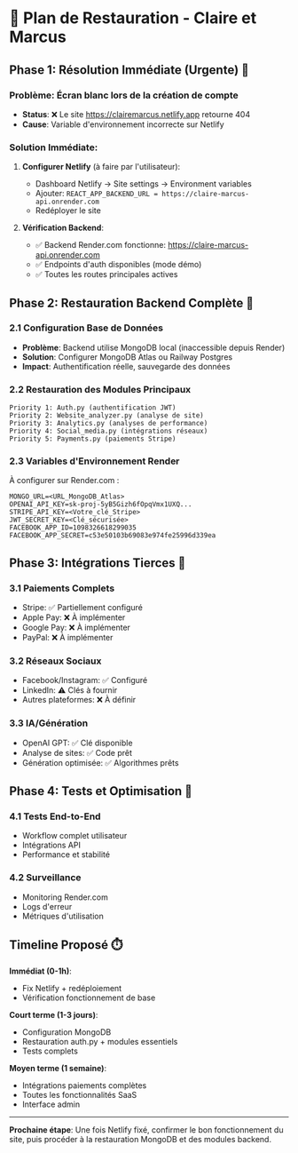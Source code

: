 # 🔧 Plan de Restauration - Claire et Marcus

## Phase 1: Résolution Immédiate (Urgente) 🚨

### Problème: Écran blanc lors de la création de compte
- **Status**: ❌ Le site https://clairemarcus.netlify.app retourne 404
- **Cause**: Variable d'environnement incorrecte sur Netlify

### Solution Immédiate:
1. **Configurer Netlify** (à faire par l'utilisateur):
   - Dashboard Netlify → Site settings → Environment variables
   - Ajouter: `REACT_APP_BACKEND_URL = https://claire-marcus-api.onrender.com`
   - Redéployer le site

2. **Vérification Backend**:
   - ✅ Backend Render.com fonctionne: https://claire-marcus-api.onrender.com
   - ✅ Endpoints d'auth disponibles (mode démo)
   - ✅ Toutes les routes principales actives

## Phase 2: Restauration Backend Complète 🔄

### 2.1 Configuration Base de Données
- **Problème**: Backend utilise MongoDB local (inaccessible depuis Render)
- **Solution**: Configurer MongoDB Atlas ou Railway Postgres
- **Impact**: Authentification réelle, sauvegarde des données

### 2.2 Restauration des Modules Principaux
```
Priority 1: Auth.py (authentification JWT)
Priority 2: Website_analyzer.py (analyse de site)
Priority 3: Analytics.py (analyses de performance) 
Priority 4: Social_media.py (intégrations réseaux)
Priority 5: Payments.py (paiements Stripe)
```

### 2.3 Variables d'Environnement Render
À configurer sur Render.com :
```
MONGO_URL=<URL_MongoDB_Atlas>
OPENAI_API_KEY=sk-proj-5yB5Gizh6fOpqVmx1UXQ...
STRIPE_API_KEY=<Votre_clé_Stripe>
JWT_SECRET_KEY=<Clé_sécurisée>
FACEBOOK_APP_ID=1098326618299035
FACEBOOK_APP_SECRET=c53e50103b69083e974fe25996d339ea
```

## Phase 3: Intégrations Tierces 🔌

### 3.1 Paiements Complets
- Stripe: ✅ Partiellement configuré
- Apple Pay: ❌ À implémenter
- Google Pay: ❌ À implémenter
- PayPal: ❌ À implémenter

### 3.2 Réseaux Sociaux
- Facebook/Instagram: ✅ Configuré
- LinkedIn: ⚠️ Clés à fournir
- Autres plateformes: ❌ À définir

### 3.3 IA/Génération
- OpenAI GPT: ✅ Clé disponible
- Analyse de sites: ✅ Code prêt
- Génération optimisée: ✅ Algorithmes prêts

## Phase 4: Tests et Optimisation 🧪

### 4.1 Tests End-to-End
- Workflow complet utilisateur
- Intégrations API
- Performance et stabilité

### 4.2 Surveillance
- Monitoring Render.com
- Logs d'erreur
- Métriques d'utilisation

## Timeline Proposé ⏱️

**Immédiat (0-1h)**:
- Fix Netlify + redéploiement
- Vérification fonctionnement de base

**Court terme (1-3 jours)**:
- Configuration MongoDB
- Restauration auth.py + modules essentiels
- Tests complets

**Moyen terme (1 semaine)**:
- Intégrations paiements complètes
- Toutes les fonctionnalités SaaS
- Interface admin

---

**Prochaine étape**: Une fois Netlify fixé, confirmer le bon fonctionnement du site, puis procéder à la restauration MongoDB et des modules backend.